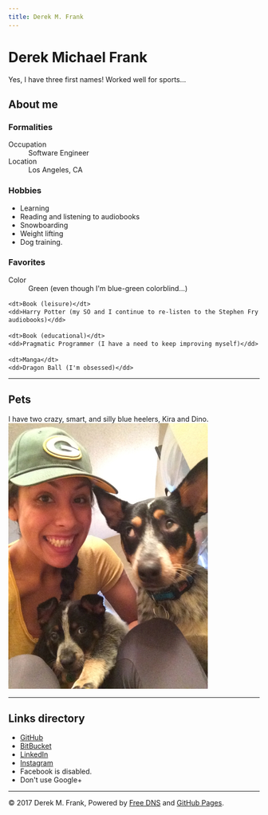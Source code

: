 ```yaml
---
title: Derek M. Frank
---
```

# Derek Michael Frank
Yes, I have three first names! Worked well for sports...

## About me

### Formalities
<dl>
    <dt>Occupation</dt>
    <dd>Software Engineer</dd>
    <dt>Location</dt>
    <dd>Los Angeles, CA</dd>
</dl>

### Hobbies
* Learning
* Reading and listening to audiobooks
* Snowboarding
* Weight lifting
* Dog training.

### Favorites
<dl>
    <dt>Color</dt>
    <dd>Green (even though I'm blue-green colorblind...)</dd>

    <dt>Book (leisure)</dt>
    <dd>Harry Potter (my SO and I continue to re-listen to the Stephen Fry audiobooks)</dd>

    <dt>Book (educational)</dt>
    <dd>Pragmatic Programmer (I have a need to keep improving myself)</dd>

    <dt>Manga</dt>
    <dd>Dragon Ball (I'm obsessed)</dd>
</dl>

----

## Pets
I have two crazy, smart, and silly blue heelers, Kira and Dino.
![kira rolling eyes at dee and dino](/img/pet/kira-rolling-eyes-dee-and-dino.jpeg)

----

## Links directory
* [GitHub](https://github.com/defrank)
* [BitBucket](https://bitbucket.com/deerex)
* [LinkedIn](https://www.linkedin.com/in/derekmfrank)
* [Instagram](https://www.instagram.com/__dmf__)
* Facebook is disabled.
* Don't use Google+

----

&#169; 2017 Derek M. Frank, Powered by [Free DNS](https://freedns.afraid.org/) and [GitHub Pages](https://pages.github.com/).
